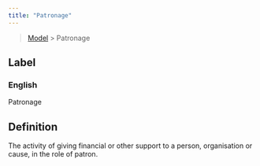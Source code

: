 ```yaml
---
title: "Patronage"
---
```


> [Model](./../) > Patronage

## Label

### English
Patronage


## Definition
The activity of giving financial or other support to a person, organisation or cause, in  the role of patron. 


    
